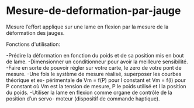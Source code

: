 # Mesure-de-deformation-par-jauge
Mesure l’effort applique sur une lame en flexion par la mesure de la déformation des jauges.

Fonctions d'utilisation:

-Prédire la déformation en fonction du poids et de sa position mis en bout de lame.
-Dimensionner un conditionneur pour avoir la meilleure sensibilité.
-Faire en sorte de pouvoir régler sur votre carte, le zero de votre pont de mesure.
-Une fois le système de mesure réalisé, superposer les courbes théorique et ex- périmentale de Vm = f(P) pour l constant et Vm = f(l) pour P constant où Vm est la tension de mesure, P le poids utilisé et l la position du poids.
-Utiliser la lame en flexion comme organe de contrôle de la position d’un servo- moteur (dispositif de commande haptique).
